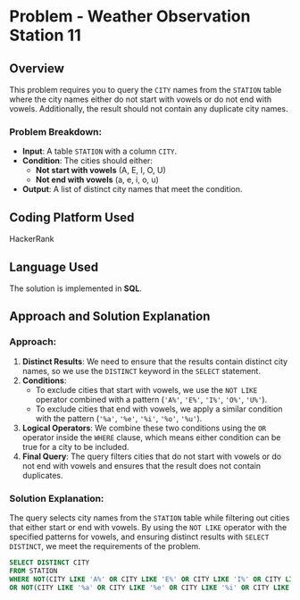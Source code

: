 # Problem - Weather Observation Station 11

## Overview
This problem requires you to query the `CITY` names from the `STATION` table where the city names either do not start with vowels or do not end with vowels. Additionally, the result should not contain any duplicate city names.

### Problem Breakdown:
- **Input**: A table `STATION` with a column `CITY`.
- **Condition**: The cities should either:
  - **Not start with vowels** (A, E, I, O, U)
  - **Not end with vowels** (a, e, i, o, u)
- **Output**: A list of distinct city names that meet the condition.

## Coding Platform Used
HackerRank

## Language Used
The solution is implemented in **SQL**.

## Approach and Solution Explanation

### Approach:
1. **Distinct Results**: We need to ensure that the results contain distinct city names, so we use the `DISTINCT` keyword in the `SELECT` statement.
2. **Conditions**:
   - To exclude cities that start with vowels, we use the `NOT LIKE` operator combined with a pattern (`'A%'`, `'E%'`, `'I%'`, `'O%'`, `'U%'`).
   - To exclude cities that end with vowels, we apply a similar condition with the pattern (`'%a'`, `'%e'`, `'%i'`, `'%o'`, `'%u'`).
3. **Logical Operators**: We combine these two conditions using the `OR` operator inside the `WHERE` clause, which means either condition can be true for a city to be included.
4. **Final Query**: The query filters cities that do not start with vowels or do not end with vowels and ensures that the result does not contain duplicates.

### Solution Explanation:
The query selects city names from the `STATION` table while filtering out cities that either start or end with vowels. By using the `NOT LIKE` operator with the specified patterns for vowels, and ensuring distinct results with `SELECT DISTINCT`, we meet the requirements of the problem.

```sql
SELECT DISTINCT CITY
FROM STATION
WHERE NOT(CITY LIKE 'A%' OR CITY LIKE 'E%' OR CITY LIKE 'I%' OR CITY LIKE 'O%' OR CITY LIKE 'U%')
OR NOT(CITY LIKE '%a' OR CITY LIKE '%e' OR CITY LIKE '%i' OR CITY LIKE '%o' OR CITY LIKE '%u');
